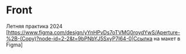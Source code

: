 # Front
Летняя практика 2024
[https://www.figma.com/design/yYnHPvDs7oTVMG0roydYwS/Aperture-%2B-(Copy)?node-id=2-2&t=9bPNbYJ5SxyP7I64-0|Ссылка на макет в Figma]

